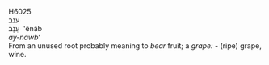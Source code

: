 <body>
  <p>H6025<br>  ענב  <br> עֵנָב  ‎  ‛ênâb  <br><i>ay-nawb‘ </i><br>From an unused root probably meaning to <i>bear</i> fruit; a <i>grape: - </i>(ripe) grape, wine.<br></p>
 </body>